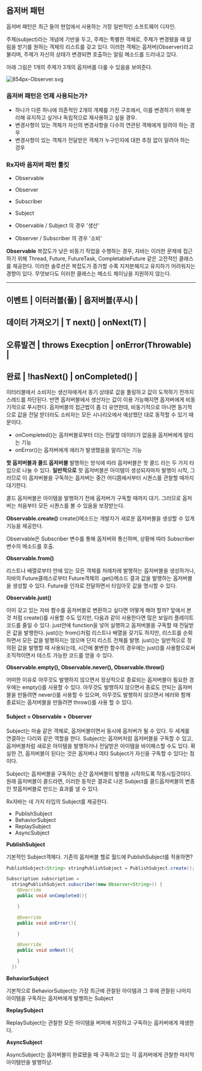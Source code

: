 
## 옵저버 패턴

옵저버 패턴은 최근 들어 현업에서 사용하는 가장 일반적인 소프트웨어 디자인.

주제(subject)라는 개념에 기반을 두고, 주제는 특별한 객체로, 주제가 변경됐을 때 알림을 받기를 원하는 객체의 리스트를 갖고 있다. 이러한 객체는 옵저버(Observer)라고 불리며, 주제가 자신의 상태가 변경되면 호출하는 알림 메소드를 드러내고 있다.

아래 그림은 1개의 주제가 3개의 옵저버를 다룰 수 있음을 보여준다.

![854px-Observer.svg](http://i.imgur.com/TqFHigs.png)

### 옵저버 패턴은 언제 사용되는가?

- 하나가 다른 하나에 의존적인 2개의 개체를 가진 구조에서, 이를 변경하기 위해 분리해 유지하고 싶거나 독립적으로 재사용하고 싶을 경우.
- 변경사항이 있는 객체가 자신의 변경사항을 다수의 연관된 객체에게 알려야 하는 경우
- 변경사항이 있는 객체가 전달받은 객체가 누구인지에 대한 추정 없이 알려야 하는 겅우

### Rx자바 옵저버 패턴 툴킷

- Observable
- Observer
- Subscriber
- Subject

- Observable / Subject 의 경우 '생산'
- Observer / Subscriber 의 경우 '소비'

**Observable**
복잡도가 낮은 비동기 작업을 수행하는 경우, 자바는 이러한 문제에 접근하기 위해 Thread, Future, FutureTask, CompletableFuture 같은 고전적인 클래스를 제공한다. 이러한 솔루션은 복잡도가 증가할 수록 지저분해지고 유지하기 어려워지는 경향이 있다. 무엇보다도 이러한 클래스는 메소드 체이닝을 지원하지 않는다.

------
이벤트 | 이터러블(풀) | 옵저버블(푸시) |
----
데이터 가져오기 | T next() | onNext(T) |
----
오류발견 | throws Execption | onError(Throwable) |
----
완료 | !hasNext() | onCompleted() |
------

이터러블에서 소비자는 생산자에게서 동기 상태로 값을 풀링하고 값이 도착하기 전까지 스레드를 차단된다. 반면 옵저버블에서 생산자는 값이 이용 가능해지면 옵저버에게 비동기적으로 푸시한다. 옵저버블의 접근법이 좀 더 유연한데, 비동기적으로 아니면 동기적으로 값을 전달 받더라도 소비자는 모든 시나리오에서 예상했던 대로 동작할 수 있기 때문이다.

- onCompleted()는 옵저버블로부터 더는 전달할 데이터가 없음을 옵저버에게 알리는 기능
- onError()는 옵저버에게 에러가 발생했음을 알리기는 기능

**핫 옵저버블과 콜드 옵저버블**
발행하는 방식에 따라 옵저버블은 핫 콜드 라는 두 가지 타입으로 나눌 수 있다.
**일반적으로**
핫 옵저버블은 아이템이 생성되자마자 발행이 시작, 그러므로 이 옵저버블을 구독하는 옵저버는 중간 어디쯤에서부터 시퀀스를 관찰할 때까지 대기한다.

콜드 옵저버블은 아이템을 발행하기 전에 옵저버가 구독할 때까지 대기. 그러므로 옵저버는 처음부터 모든 시퀀스를 볼 수 있음을 보장받는다.

**Observable.create()**
create()메소드는 개발자가 새로운 옵저버블을 생성할 수 있게 기능을 제공한다.

Observable은 Subscriber 변수를 통해 옵저버와 통신하며, 상황에 따라 Subscriber 변수의 메소드를 호출.

**Observable.from()**

리스트나 배열로부터 안에 있는 모든 객체를 차례차례 발행하는 옵저버블을 생성하거나, 자바의 Future클래스로부터 Future객체의 .get()메소드 결과 값을 발행하는 옵저버블을 생성할 수 있다. Future을 인자로 전달하면서 타임아웃 값을 명시할 수 있다.

**Observable.just()**

 이미 갖고 있는 자바 함수를 옵저버블로 변환하고 싶다면 어떻게 해야 할까? 앞에서 본 것 처럼 create()를 사용할 수도 있지만, 다음과 같이 사용한다면 많은 보일러 플레이트 코드를 줄일 수 있다.
just안에 function을 넣어 실행하고 옵저버블을 구독할 때 전달받은 값을 발행한다.
just()는 from()처럼 리스트나 배열을 갖기도 하지만, 리스트를 순회하면서 모든 값을 발행하지는 않으며 단지 리스트 전체를 발행. just()는 일반적으로 정의된 값을 발행할 때 사용되는데, 시간에 불변한 함수의 경우에는 just()를 사용함으로써 조직적이면서 테스트 가능한 코드를 얻을 수 있다.

**Observable.empty(), Observable.never(), Observable.throw()**

어떠한 이유로 아무것도 발행하지 않으면서 정상적으로 종료되는 옵저버블이 필요한 경우에는 empty()를 사용할 수 있다. 아무것도 발행하지 않으면서 종료도 안되는 옵저버블을 만들려면 never()를 사용할 수 있으며, 아무것도 발행하지 않으면서 에러와 함께 종료되는 옵저버블을 만들려면 throw()를 사용 할 수 있다.

#### Subject = Observable + Observer

Subject는 마술 같은 객체로, 옵저버블이면서 동시에 옵저버가 될 수 있다. 두 세계를 연결하는 다리와 같은 역할을 한다. Subject는 옵저버처럼 옵저버블을 구독할 수 있고, 옵저버블처럼 새로운 아이템을 발행하거나 전달받은 아이템을 바이패스할 수도 있다. 확실한 건, 옵저버블이 된다는 것은 옵저버나 여타 Subject가 자신을 구독할 수 있다는 점이다.

Subject는 옵저버블을 구독하는 순간 옵저버블이 발행을 시작하도록 작동시킬것이다. 원래 옵저버블이 콜드라면, 이러한 동작은 결과로 나온 Subject를 콜드옵저버블의 변종인 핫옵저버블로 만드는 효과를 낼 수 있다.

Rx자바는 네 가지 타입의 Subject를 제공한다.

- PublishSubject
- BehaviorSubject
- ReplaySubject
- AsyncSubject

**PublishSubject**

기본적인 Subject객체다. 기존의 옵저버블 헬로 월드에 PublishSubject를 적용하면?

```java
PublishSubject<String> stringPublishSubject = PublishSubject.create();

Subscription subscription =
  stringPublishSubject.subscriber(new Observer<String>() {
    @Override
    public void onCompleted(){

    }

    @Override
    public void onError(){

    }

    @Override
    public void onNext(){

    }
  })

```

**BehaviorSubject**

기본적으로 BehaviorSubject는 가장 최근에 관찰된 아이템과 그 후에 관찰된 나머지 아이템을 구독하는 옵저버에게 발행하는 Subject

**ReplaySubject**

ReplaySubject는 관찰한 모든 아이템을 버퍼에 저장하고 구독하는 옵저버에게 재생한다.

**AsyncSubject**

AsyncSubject는 옵저버블이 완료됐을 때 구독하고 있는 각 옵저버에게 관찰한 마지막 아이템만을 발행하낟.
